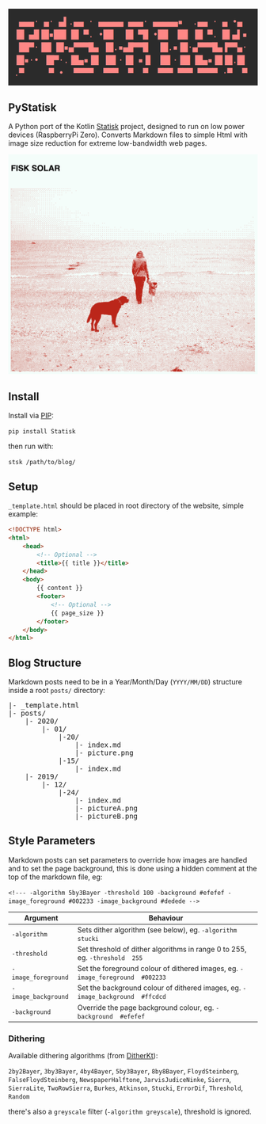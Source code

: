 ![PyStatisk Ascii Logo](https://raw.githubusercontent.com/fiskurgit/PyStatisk/master/assets/ascii_logo.png)
## PyStatisk

A Python port of the Kotlin [Statisk](https://github.com/fiskurgit/Statisk) project, designed to run on low power devices (RaspberryPi Zero). Converts Markdown files to simple Html with image size reduction for extreme low-bandwidth web pages.

![](https://raw.githubusercontent.com/fiskurgit/PyStatisk/master/assets/website_screenshot.png)

## Install

Install via [PIP](https://pypi.org/project/Statisk/):

`pip install Statisk`

then run with:

`stsk /path/to/blog/`

## Setup

`_template.html` should be placed in root directory of the website, simple example:

```html
<!DOCTYPE html>
<html>
    <head>
        <!-- Optional -->
        <title>{{ title }}</title>  
    </head>
    <body>
        {{ content }}
        <footer>
            <!-- Optional -->
            {{ page_size }}
        </footer>
    </body>
</html>
```

## Blog Structure
Markdown posts need to be in a Year/Month/Day (`YYYY/MM/DD`) structure inside a root `posts/` directory:
<pre style="font-family: monospace;">
|- _template.html  
|- posts/  
    |- 2020/  
        |- 01/ 
            |-20/ 
                |- index.md   
                |- picture.png  
            |-15/ 
                |- index.md
    |- 2019/  
        |- 12/    
            |-24/ 
                |- index.md
                |- pictureA.png 
                |- pictureB.png 
</pre> 

## Style Parameters

Markdown posts can set parameters to override how images are handled and to set the page background, this is done using a hidden comment at the top of the markdown file, eg:

`<!--- -algorithm 5by3Bayer -threshold 100 -background #efefef -image_foreground #002233 -image_background #dedede -->`

| Argument | Behaviour | 
| --- | --- |
| `-algorithm` | Sets dither algorithm (see below), eg. `-algorithm stucki` |
| `-threshold` | Set threshold of dither algorithms in range 0 to 255, eg. `-threshold  255` |
| `-image_foreground` | Set the foreground colour of dithered images, eg. `-image_foreground  #002233` |
| `-image_background` | Set the background colour of dithered images, eg. `-image_background  #ffcdcd` |
| `-background` | Override the page background colour, eg. `-background  #efefef` |

### Dithering

Available dithering algorithms (from [DitherKt](https://github.com/fiskurgit/DitherKt)):

`2by2Bayer`, `3by3Bayer`, `4by4Bayer`, `5by3Bayer`, `8by8Bayer`, `FloydSteinberg`, `FalseFloydSteinberg`, `NewspaperHalftone`, `JarvisJudiceNinke`, `Sierra`, `SierraLite`, `TwoRowSierra`, `Burkes`, `Atkinson`, `Stucki`, `ErrorDif`, `Threshold`, `Random`

there's also a `greyscale` filter (`-algorithm greyscale`), threshold is ignored.